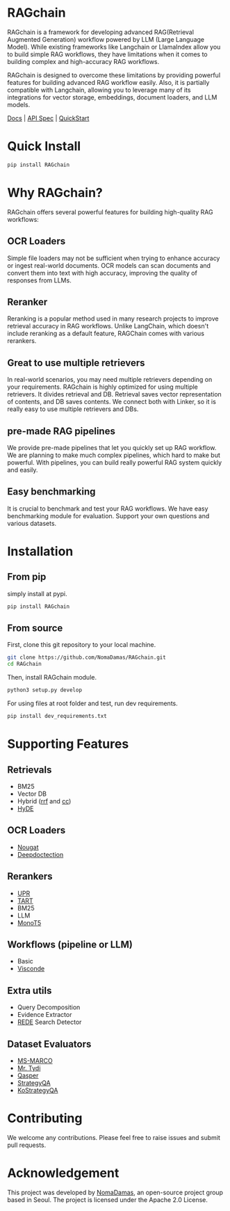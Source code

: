 # RAGchain

RAGchain is a framework for developing advanced RAG(Retrieval Augmented Generation) workflow powered by LLM (Large Language Model).
While existing frameworks like Langchain or LlamaIndex allow you to build simple RAG workflows, they have limitations when it comes to building complex and high-accuracy RAG workflows.

RAGchain is designed to overcome these limitations by providing powerful features for building advanced RAG workflow easily.
Also, it is partially compatible with Langchain, allowing you to leverage many of its integrations for vector storage,
embeddings, document loaders, and LLM models.

[Docs](https://nomadamas.gitbook.io/ragchain-docs/) | [API Spec](https://nomadamas.github.io/RAGchain) | [QuickStart](https://nomadamas.gitbook.io/ragchain-docs/quick-start)

# Quick Install
```bash
pip install RAGchain
```

# Why RAGchain?
RAGchain offers several powerful features for building high-quality RAG workflows:

## OCR Loaders
Simple file loaders may not be sufficient when trying to enhance accuracy or ingest real-world documents. OCR models can scan documents and convert them into text with high accuracy, improving the quality of responses from LLMs.

## Reranker
Reranking is a popular method used in many research projects to improve retrieval accuracy in RAG workflows. Unlike LangChain, which doesn't include reranking as a default feature, RAGChain comes with various rerankers.

## Great to use multiple retrievers
In real-world scenarios, you may need multiple retrievers depending on your requirements. RAGchain is highly optimized for using multiple retrievers. It divides retrieval and DB. Retrieval saves vector representation of contents, and DB saves contents. We connect both with Linker, so it is really easy to use multiple retrievers and DBs.

## pre-made RAG pipelines
We provide pre-made pipelines that let you quickly set up RAG workflow. We are planning to make much complex pipelines, which hard to make but powerful. With pipelines, you can build really powerful RAG system quickly and easily. 

## Easy benchmarking

It is crucial to benchmark and test your RAG workflows. We have easy benchmarking module for evaluation. Support your
own questions and various datasets.


# Installation
## From pip

simply install at pypi.

```bash
pip install RAGchain
```

## From source
First, clone this git repository to your local machine.

```bash
git clone https://github.com/NomaDamas/RAGchain.git
cd RAGchain
```

Then, install RAGchain module.
```bash
python3 setup.py develop
```

For using files at root folder and test, run dev requirements.
```bash
pip install dev_requirements.txt
```

# Supporting Features
## Retrievals
- BM25
- Vector DB
- Hybrid ([rrf](https://www.elastic.co/guide/en/elasticsearch/reference/current/rrf.html) and [cc](https://arxiv.org/abs/2210.11934))
- [HyDE](https://arxiv.org/abs/2212.10496)

## OCR Loaders

- [Nougat](https://github.com/facebookresearch/nougat)
- [Deepdoctection](https://github.com/deepdoctection/deepdoctection)

## Rerankers
- [UPR](https://github.com/DevSinghSachan/unsupervised-passage-reranking)
- [TART](https://github.com/facebookresearch/tart)
- BM25
- LLM
- [MonoT5](https://huggingface.co/castorini/monot5-3b-msmarco-10k)

## Workflows (pipeline or LLM)
- Basic
- [Visconde](https://arxiv.org/abs/2212.09656)

## Extra utils
- Query Decomposition
- Evidence Extractor
- [REDE](https://arxiv.org/pdf/2109.08820.pdf) Search Detector

## Dataset Evaluators

- [MS-MARCO](https://paperswithcode.com/dataset/ms-marco)
- [Mr. Tydi](https://arxiv.org/abs/2108.08787)
- [Qasper](https://paperswithcode.com/dataset/qasper)
- [StrategyQA](https://allenai.org/data/strategyqa)
- [KoStrategyQA](https://huggingface.co/datasets/NomaDamas/Ko-StrategyQA)

# Contributing
We welcome any contributions. Please feel free to raise issues and submit pull requests.

# Acknowledgement
This project was developed by [NomaDamas](https://github.com/NomaDamas), an open-source project group based in Seoul. The project is licensed under the Apache 2.0 License.
